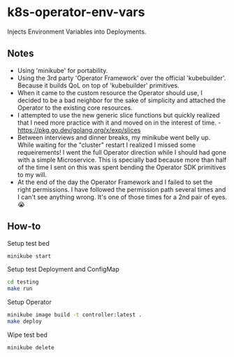 # k8s-operator-env-vars
Injects Environment Variables into Deployments.

## Notes 
- Using 'minikube' for portability.
- Using the 3rd party 'Operator Framework' over the official 'kubebuilder'. Because it builds QoL on top of 'kubebuilder' primitives.
- When it came to the custom resource the Operator should use, I decided to be a bad neighbor for the sake of simplicity and attached the Operator to the existing core resources.
- I attempted to use the new generic slice functions but quickly realized that I need more practice with it and moved on in the interest of time. - https://pkg.go.dev/golang.org/x/exp/slices
- Between interviews and dinner breaks, my minikube went belly up. While waiting for the "cluster" restart I realized I missed some requeirements! I went the full Operator direction while I should had gone with a simple Microservice. This is specially bad because more than half of the time I sent on this was spent bending the Operator SDK primitives to my will.
- At the end of the day the Operator Framework and I failed to set the right permissions. I have followed the permission path several times and I can't see anything wrong. It's one of those times for a 2nd pair of eyes. 😭

## How-to
Setup test bed
```bash
minikube start
```

Setup test Deployment and ConfigMap
```bash
cd testing
make run
```

Setup Operator
```bash
minikube image build -t controller:latest .
make deploy
```

Wipe test bed
```bash
minikube delete
```
